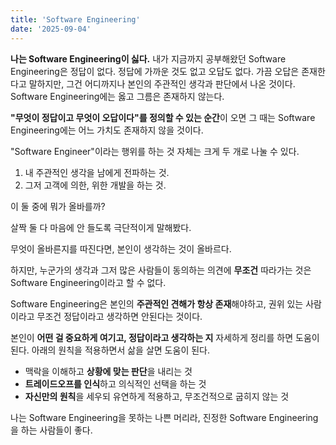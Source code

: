 ```yaml
---
title: 'Software Engineering'
date: '2025-09-04'
---
```


**나는 Software Engineering이 싫다.** 
내가 지금까지 공부해왔던 Software Engineering은 정답이 없다. 정답에 가까운 것도 없고 오답도 없다.
가끔 오답은 존재한다고 말하지만, 그건 어디까지나 본인의 주관적인 생각과 판단에서 나온 것이다. Software Engineering에는 옳고 그름은 존재하지 않는다.

**"무엇이 정답이고 무엇이 오답이다"를 정의할 수 있는 순간**이 오면 그 때는 Software Engineering에는 어느 가치도 존재하지 않을 것이다. 

"Software Engineer"이라는 행위를 하는 것 자체는 크게 두 개로 나눌 수 있다.
1. 내 주관적인 생각을 남에게 전파하는 것.
2. 그저 고객에 의한, 위한 개발을 하는 것.

이 둘 중에 뭐가 올바를까? 

살짝 둘 다 마음에 안 들도록 극단적이게 말해봤다.

무엇이 올바른지를 따진다면, 본인이 생각하는 것이 올바르다. 

하지만, 누군가의 생각과 그저 많은 사람들이 동의하는 의견에 **무조건** 따라가는 것은 Software Engineering이라고 할 수 없다. 

Software Engineering은 본인의 **주관적인 견해가 항상 존재**해야하고, 권위 있는 사람이라고 무조건 정답이라고 생각하면 안된다는 것이다.

본인이 **어떤 걸 중요하게 여기고, 정답이라고 생각하는 지** 자세하게 정리를 하면 도움이 된다. 아래의 원칙을 적용하면서 삶을 살면 도움이 된다.
* 맥락을 이해하고 **상황에 맞는 판단**을 내리는 것
* **트레이드오프를 인식**하고 의식적인 선택을 하는 것
* **자신만의 원칙**을 세우되 유연하게 적용하고, 무조건적으로 굽히지 않는 것

나는 Software Engineering을 못하는 나쁜 머리라,
진정한 Software Engineering을 하는 사람들이 좋다.